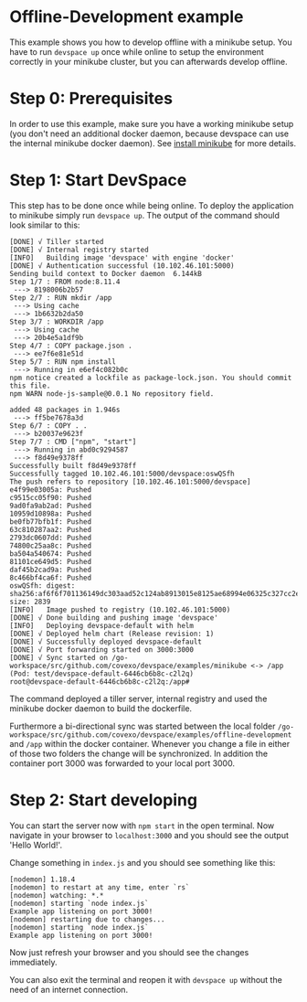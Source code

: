# Offline-Development example

This example shows you how to develop offline with a minikube setup. You have to run `devspace up` once while online to setup the environment correctly in your minikube cluster, but you can afterwards develop offline.

# Step 0: Prerequisites

In order to use this example, make sure you have a working minikube setup (you don't need an additional docker daemon, because devspace can use the internal minikube docker daemon). See [install minikube](https://kubernetes.io/docs/tasks/tools/install-minikube/) for more details.

# Step 1: Start DevSpace

This step has to be done once while being online. To deploy the application to minikube simply run `devspace up`. The output of the command should look similar to this: 

```
[DONE] √ Tiller started
[DONE] √ Internal registry started
[INFO]   Building image 'devspace' with engine 'docker'
[DONE] √ Authentication successful (10.102.46.101:5000)
Sending build context to Docker daemon  6.144kB
Step 1/7 : FROM node:8.11.4
 ---> 8198006b2b57
Step 2/7 : RUN mkdir /app
 ---> Using cache
 ---> 1b6632b2da50
Step 3/7 : WORKDIR /app
 ---> Using cache
 ---> 20b4e5a1df9b
Step 4/7 : COPY package.json .
 ---> ee7f6e81e51d
Step 5/7 : RUN npm install
 ---> Running in e6ef4c082b0c
npm notice created a lockfile as package-lock.json. You should commit this file.
npm WARN node-js-sample@0.0.1 No repository field.

added 48 packages in 1.946s
 ---> ff5be7678a3d
Step 6/7 : COPY . .
 ---> b20037e9623f
Step 7/7 : CMD ["npm", "start"]
 ---> Running in abd0c9294587
 ---> f8d49e9378ff
Successfully built f8d49e9378ff
Successfully tagged 10.102.46.101:5000/devspace:oswQSfh
The push refers to repository [10.102.46.101:5000/devspace]
e4f99e03005a: Pushed
c9515cc05f90: Pushed
9ad0fa9ab2ad: Pushed
10959d10898a: Pushed
be0fb77bfb1f: Pushed
63c810287aa2: Pushed
2793dc0607dd: Pushed
74800c25aa8c: Pushed
ba504a540674: Pushed
81101ce649d5: Pushed
daf45b2cad9a: Pushed
8c466bf4ca6f: Pushed
oswQSfh: digest: sha256:af6f6f701136149dc303aad52c124ab8913015e8125ae68994e06325c327cc2e size: 2839
[INFO]   Image pushed to registry (10.102.46.101:5000)
[DONE] √ Done building and pushing image 'devspace'
[INFO]   Deploying devspace-default with helm
[DONE] √ Deployed helm chart (Release revision: 1)
[DONE] √ Successfully deployed devspace-default
[DONE] √ Port forwarding started on 3000:3000
[DONE] √ Sync started on /go-workspace/src/github.com/covexo/devspace/examples/minikube <-> /app (Pod: test/devspace-default-6446cb6b8c-c2l2q)
root@devspace-default-6446cb6b8c-c2l2q:/app#
```

The command deployed a tiller server, internal registry and used the minikube docker daemon to build the dockerfile.  

Furthermore a bi-directional sync was started between the local folder `/go-workspace/src/github.com/covexo/devspace/examples/offline-development` and `/app` within the docker container. Whenever you change a file in either of those two folders the change will be synchronized. In addition the container port 3000 was forwarded to your local port 3000.  

# Step 2: Start developing

You can start the server now with `npm start` in the open terminal. Now navigate in your browser to `localhost:3000` and you should see the output 'Hello World!'.  

Change something in `index.js` and you should see something like this: 

```
[nodemon] 1.18.4
[nodemon] to restart at any time, enter `rs`
[nodemon] watching: *.*
[nodemon] starting `node index.js`
Example app listening on port 3000!
[nodemon] restarting due to changes...
[nodemon] starting `node index.js`
Example app listening on port 3000!
```

Now just refresh your browser and you should see the changes immediately. 

You can also exit the terminal and reopen it with `devspace up` without the need of an internet connection.  

